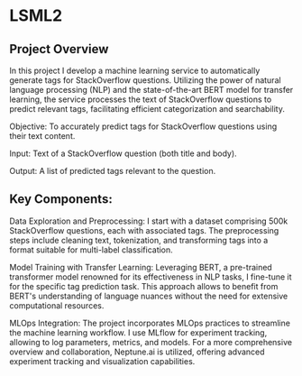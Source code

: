 # LSML2

## Project Overview
In this project I develop a machine learning service to automatically generate tags for StackOverflow questions. Utilizing the power of natural language processing (NLP) and the state-of-the-art BERT model for transfer learning, the service processes the text of StackOverflow questions to predict relevant tags, facilitating efficient categorization and searchability.

Objective: To accurately predict tags for StackOverflow questions using their text content.

Input: Text of a StackOverflow question (both title and body).

Output: A list of predicted tags relevant to the question.

## Key Components:

Data Exploration and Preprocessing: I start with a dataset comprising 500k StackOverflow questions, each with associated tags. The preprocessing steps include cleaning text, tokenization, and transforming tags into a format suitable for multi-label classification.

Model Training with Transfer Learning: Leveraging BERT, a pre-trained transformer model renowned for its effectiveness in NLP tasks, I fine-tune it for the specific tag prediction task. This approach allows to benefit from BERT's understanding of language nuances without the need for extensive computational resources.

MLOps Integration: The project incorporates MLOps practices to streamline the machine learning workflow. I use MLflow for experiment tracking, allowing to log parameters, metrics, and models. For a more comprehensive overview and collaboration, Neptune.ai is utilized, offering advanced experiment tracking and visualization capabilities.
